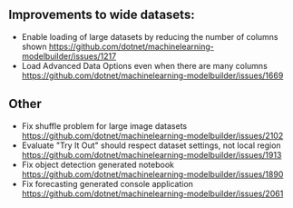 ## Improvements to wide datasets: 
- Enable loading of large datasets by reducing the number of columns shown https://github.com/dotnet/machinelearning-modelbuilder/issues/1217
- Load Advanced Data Options even when there are many columns https://github.com/dotnet/machinelearning-modelbuilder/issues/1669

## Other
- Fix shuffle problem for large image datasets https://github.com/dotnet/machinelearning-modelbuilder/issues/2102
- Evaluate "Try It Out" should respect dataset settings, not local region https://github.com/dotnet/machinelearning-modelbuilder/issues/1913
- Fix object detection generated notebook https://github.com/dotnet/machinelearning-modelbuilder/issues/1890
- Fix forecasting generated console application https://github.com/dotnet/machinelearning-modelbuilder/issues/2061
